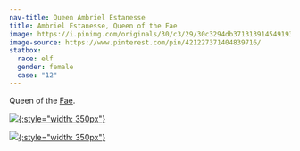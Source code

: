```yaml
---
nav-title: Queen Ambriel Estanesse
title: Ambriel Estanesse, Queen of the Fae
image: https://i.pinimg.com/originals/30/c3/29/30c3294db371313914549193db4b429c.jpg
image-source: https://www.pinterest.com/pin/421227371404839716/
statbox:
  race: elf
  gender: female
  case: "12"
---
```


Queen of the [Fae](../creatures/fey).

[![](https://i.pinimg.com/originals/7c/2c/a7/7c2ca7c156f4374967a619235d148cd4.jpg){:style="width: 350px"}](https://www.pinterest.com/pin/406379566372036066/)

[![](https://i.pinimg.com/originals/52/ce/cc/52ceccb9d4fc52eca3e80ef5911cbf2e.jpg){:style="width: 350px"}](https://www.pinterest.com/pin/421227371407463875/)
